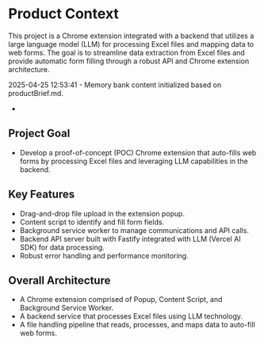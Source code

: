 # Product Context

This project is a Chrome extension integrated with a backend that utilizes a large language model (LLM) for processing Excel files and mapping data to web forms. The goal is to streamline data extraction from Excel files and provide automatic form filling through a robust API and Chrome extension architecture.

2025-04-25 12:53:41 - Memory bank content initialized based on productBrief.md.

*

## Project Goal
- Develop a proof-of-concept (POC) Chrome extension that auto-fills web forms by processing Excel files and leveraging LLM capabilities in the backend.

## Key Features
- Drag-and-drop file upload in the extension popup.
- Content script to identify and fill form fields.
- Background service worker to manage communications and API calls.
- Backend API server built with Fastify integrated with LLM (Vercel AI SDK) for data processing.
- Robust error handling and performance monitoring.

## Overall Architecture
- A Chrome extension comprised of Popup, Content Script, and Background Service Worker.
- A backend service that processes Excel files using LLM technology.
- A file handling pipeline that reads, processes, and maps data to auto-fill web forms.